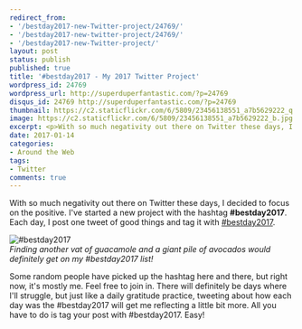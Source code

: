 ```yaml
---
redirect_from: 
- '/bestday2017-new-Twitter-project/24769/'
- '/bestday2017-new-twitter-project/24769/'
- '/bestday2017-new-Twitter-project/'
layout: post
status: publish
published: true
title: '#bestday2017 - My 2017 Twitter Project'
wordpress_id: 24769
wordpress_url: http://superduperfantastic.com/?p=24769
disqus_id: 24769 http://superduperfantastic.com/?p=24769
thumbnail: https://c2.staticflickr.com/6/5809/23456138551_a7b5629222_q.jpg
image: https://c2.staticflickr.com/6/5809/23456138551_a7b5629222_b.jpg
excerpt: <p>With so much negativity out there on Twitter these days, I decided to focus on the positive. I've started a new project with the hashtag &#35;bestday2017. Feel free to join in!</p>
date: 2017-01-14
categories:
- Around the Web
tags:
- Twitter
comments: true
---
```

With so much negativity out there on Twitter these days, I decided to focus on the positive. I've started a new project with the hashtag **#bestday2017**. Each day, I post one tweet of good things and tag it with [#bestday2017](https://twitter.com/hashtag/bestday2017?src=hash).

![#bestday2017](https://c2.staticflickr.com/6/5809/23456138551_a7b5629222_b.jpg)  
_Finding another vat of guacamole and a giant pile of avocados would definitely get on my #bestday2017 list!_

Some random people have picked up the hashtag here and there, but right now, it's mostly me. Feel free to join in. There will definitely be days where I'll struggle, but just like a daily gratitude practice, tweeting about how each day was the #bestday2017 will get me reflecting a little bit more. All you have to do is tag your post with #bestday2017\. Easy!